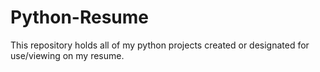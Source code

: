 # Python-Resume
This repository holds all of my python projects created or designated for use/viewing on my resume.
